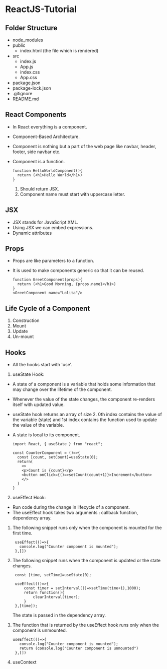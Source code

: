 # ReactJS-Tutorial

## Folder Structure
- node_modules
- public
  - index.html (the file which is rendered)
- src
  - index.js
  - App.js
  - index.css
  - App.css
- package.json
- package-lock.json
- .gitignore
- README.md

## React Components
- In React everything is a component.
- Component-Based Architecture.
- Component is nothing but a part of the web page like navbar, header, footer, side navbar etc.
- Component is a function.

      function HelloWorldComponent(){
        return (<h1>Hello World</h1>)
      }
  
  1. Should return JSX.
  2. Component name must start with uppercase letter.
 
## JSX
- JSX stands for JavaScript XML.
- Using JSX we can embed expressions.
- Dynamic attributes

## Props
- Props are like parameters to a function.
- It is used to make components generic so that it can be reused.

      function GreetComponent(props){
        return (<h1>Good Morning, {props.name}</h1>)
      }
      <GreetComponent name="Lolita"/>

## Life Cycle of a Component
1. Construction
2. Mount
3. Update
4. Un-mount

## Hooks
- All the hooks start with 'use'.

1. useState Hook:
- A state of a component is a variable that holds some information that may change over the lifetime of the component.
- Whenever the value of the state changes, the component re-renders itself with updated value.
- useState hook returns an array of size 2. 0th index contains the value of the variable (state) and 1st index contains the function used to update the value of the variable.
- A state is local to its component.

      import React, { useState } from "react";
  
      const CounterComponent = ()=>{
        const [count, setCount]=useState(0);
        return(
          <>
          <p>Count is {count}</p>
          <button onClick={()=>setCount(count+1)}>Increment</button>
          </>
        )
      }

2. useEffect Hook:
- Run code during the change in lifecycle of a component.
- The useEffect hook takes two arguments : callback function, dependency array.
  
1. The following snippet runs only when the component is mounted for the first time.
   
        useEffect(()=>{
          console.log("Counter component is mounted");
        },[])

2. The following snippet runs when the component is updated or the state changes.

        const [time, setTime]=useState(0);
  
        useEffect(()=>{
            const timer = setInterval(()=>setTime(time+1),1000);
            return function(){
                clearInterval(timer);
            }
        },[time]);
   The state is passed in the dependency array.

3. The function that is returned by the useEffect hook runs only when the component is unmounted.

       useEffect(()=>{
          console.log("Counter component is mounted");
          return (console.log("Counter component is unmounted")
        },[])

3. useContext


  

  

